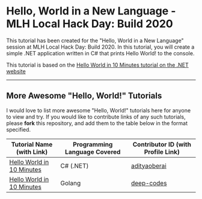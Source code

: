 # Hello, World in a New Language - MLH Local Hack Day: Build 2020

This tutorial has been created for the "Hello, World in a New Language" session at MLH Local Hack Day: Build 2020.
In this tutorial, you will create a simple .NET application written in C# that prints Hello World! to the console.

This tutorial is based on the [Hello World in 10 Minutes tutorial on the .NET website](https://dotnet.microsoft.com/learn/dotnet/hello-world-tutorial/intro)

---

## More Awesome "Hello, World!" Tutorials

I would love to list more awesome "Hello, World!" tutorials here for anyone to view and try. If you would like to contribute links of any such tutorials, please **fork** this repository, and add them to the table below in the format specified.

| Tutorial Name (with Link)                                                                         | Programming Language Covered | Contributor ID (with Profile Link)              |
| ------------------------------------------------------------------------------------------------- | ---------------------------- | ----------------------------------------------- |
| [Hello World in 10 Minutes](https://dotnet.microsoft.com/learn/dotnet/hello-world-tutorial/intro) | C# (.NET)                    | [adityaoberai](https://github.com/adityaoberai) |
| [Hello World in 10 Minutes](https://www.geeksforgeeks.org/hello-world-in-golang/)                 | Golang                       | [deep-codes](https://github.com/Deep-Codes)     |
